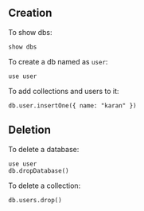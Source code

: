 ## Creation

To show dbs: 

```
show dbs 
```

To create a db named as ```user```: 

```
use user
```

To add collections and users to it: 

```
db.user.insertOne({ name: "karan" })
```


## Deletion

To delete a database: 

```
use user
db.dropDatabase()
```

To delete a collection: 

```
db.users.drop()
```
